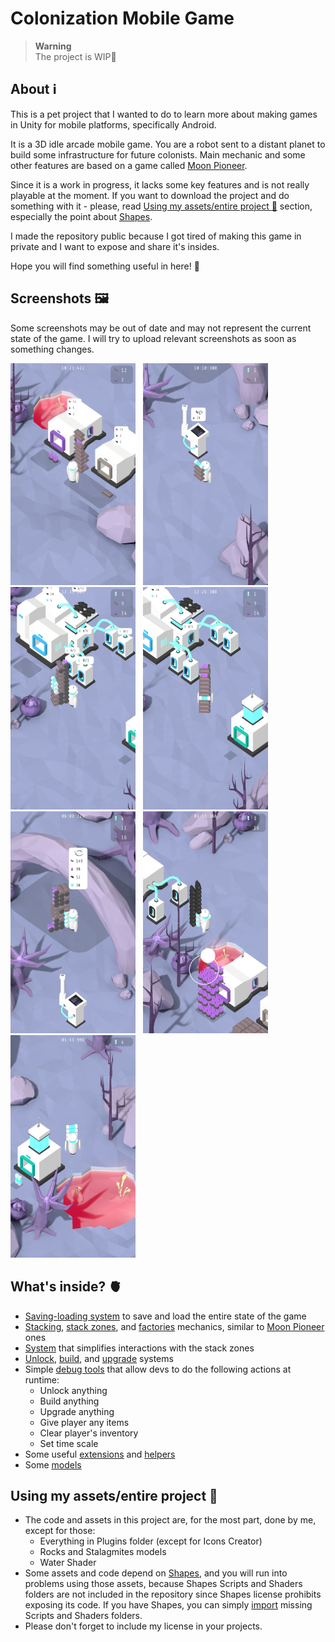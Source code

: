 # Colonization Mobile Game

> **Warning**  
> The project is WIP:construction:

## About :information_source:

This is a pet project that I wanted to do to learn more about making games in Unity for mobile platforms, specifically Android.

It is a 3D idle arcade mobile game. You are a robot sent to a distant planet to build some infrastructure for future colonists. Main mechanic and some other features are based on a game called [Moon Pioneer](https://play.google.com/store/apps/details?id=com.norwichsidegames.tothemoon).

Since it is a work in progress, it lacks some key features and is not really playable at the moment. If you want to download the project and do something with it - please, read [Using my assets/entire project :memo:](#using-my-assetsentire-project-memo) section, especially the point about [Shapes](https://assetstore.unity.com/packages/tools/particles-effects/shapes-173167).

I made the repository public because I got tired of making this game in private and I want to expose and share it's insides.

Hope you will find something useful in here! :purple_heart:

## Screenshots 🖼️

Some screenshots may be out of date and may not represent the current state of the game. I will try to upload relevant screenshots as soon as something changes.

<img src=Screenshots/Colonization%20Mobile%20Game_001.jpg width=200> &nbsp;
<img src=Screenshots/Colonization%20Mobile%20Game_002.jpg width=200> &nbsp;
<img src=Screenshots/Colonization%20Mobile%20Game_003.jpg width=200> &nbsp;
<img src=Screenshots/Colonization%20Mobile%20Game_004.jpg width=200> &nbsp;
<img src=Screenshots/Colonization%20Mobile%20Game_005.jpg width=200> &nbsp;
<img src=Screenshots/Colonization%20Mobile%20Game_006.jpg width=200> &nbsp;
<img src=Screenshots/Colonization%20Mobile%20Game_007.jpg width=200>

## What's inside? 🫀

- [Saving-loading system](Assets/Scripts/SaveLoadSystem) to save and load the entire state of the game
- [Stacking](Assets/Scripts/ItemsPlacement), [stack zones](Assets/Scripts/ItemsPlacementsInteractions), and [factories](Assets/Scripts/ItemsExtraction) mechanics, similar to [Moon Pioneer](https://play.google.com/store/apps/details?id=com.norwichsidegames.tothemoon&hl=en&gl=US) ones
- [System](Assets/Scripts/SetupSystem/StackZones) that simplifies interactions with the stack zones
- [Unlock](Assets/Scripts/UnlockingSystem), [build](Assets/Scripts/BuildSystem), and [upgrade](Assets/Scripts/UpgradingSystem) systems
- Simple [debug tools](Assets/Scripts/DebugTools) that allow devs to do the following actions at runtime:
	- Unlock anything
	- Build anything
	- Upgrade anything
	- Give player any items
	- Clear player's inventory
	- Set time scale
- Some useful [extensions](Assets/Scripts/Utility/Extensions) and [helpers](Assets/Scripts/Utility/Helpers)
- Some [models](Assets/Models)

## Using my assets/entire project :memo:

- The code and assets in this project are, for the most part, done by me, except for those:
    * Everything in Plugins folder (except for Icons Creator)
    * Rocks and Stalagmites models
    * Water Shader  
- Some assets and code depend on [Shapes](https://assetstore.unity.com/packages/tools/particles-effects/shapes-173167), and you will run into problems using those assets, because Shapes Scripts and Shaders folders are not included in the repository since Shapes license prohibits exposing its code. If you have Shapes, you can simply [import](https://docs.unity3d.com/Manual/upm-ui-import.html) missing Scripts and Shaders folders.
- Please don't forget to include my license in your projects.
